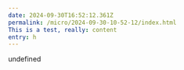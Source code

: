 ```yaml
---
date: 2024-09-30T16:52:12.361Z
permalink: /micro/2024-09-30-10-52-12/index.html
This is a test, really: content
entry: h
---
```

undefined

